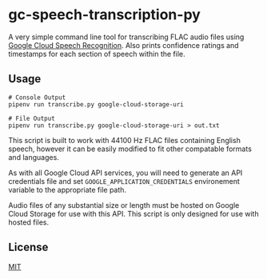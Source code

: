 # gc-speech-transcription-py

A very simple command line tool for transcribing FLAC audio files using [Google Cloud Speech Recognition](https://cloud.google.com/speech-to-text/). Also prints confidence ratings and timestamps for each section of speech within the file.

## Usage

```shell
# Console Output
pipenv run transcribe.py google-cloud-storage-uri

# File Output
pipenv run transcribe.py google-cloud-storage-uri > out.txt
```

This script is built to work with 44100 Hz FLAC files containing English speech, however it can be easily modified to fit other compatable formats and languages.

As with all Google Cloud API services, you will need to generate an API credentials file and set `GOOGLE_APPLICATION_CREDENTIALS` environement variable to the appropriate file path.

Audio files of any substantial size or length must be hosted on Google Cloud Storage for use with this API. This script is only designed for use with hosted files.

## License

[MIT](https://github.com/carriejv/gc-speech-transcription-py/blob/master/LICENSE)